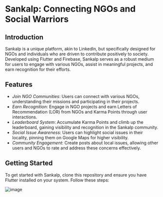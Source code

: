 # Sankalp: Connecting NGOs and Social Warriors

## Introduction
Sankalp is a unique platform, akin to LinkedIn, but specifically designed for NGOs and individuals who are driven to contribute positively to society. Developed using Flutter and Firebase, Sankalp serves as a robust medium for users to engage with various NGOs, assist in meaningful projects, and earn recognition for their efforts.

## Features
- *Join NGO Communities*: Users can connect with various NGOs, understanding their missions and participating in their projects.
- *Earn Recognition*: Engage in NGO projects and earn Letters of Recommendation (LOR) from NGOs and Karma Points through user interactions.
- *Leaderboard System*: Accumulate Karma Points and climb up the leaderboard, gaining visibility and recognition in the Sankalp community.
- *Social Issue Awareness*: Users can highlight social issues in their locality, pinning them on Google Maps for higher visibility.
- *Community Engagement*: Create posts about local issues, allowing other users and NGOs to rate and address these concerns effectively.

## Getting Started
To get started with Sankalp, clone this repository and ensure you have Flutter installed on your system. Follow these steps:


![image](https://github.com/basedharsh/Hackey-Hackey-Sankalp/assets/90195370/4ed41bfe-17e8-411a-91e1-b18b9decc18c)
